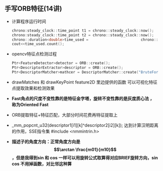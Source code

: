 ## 手写ORB特征(14讲)

* 计算程序运行时间
    ```c++
    chrono:steady_clock::time_point t1 = chrono::steady_clock::now();
    chrono:steady_clock::time_point t2 = chrono::steady_clock::now();
    chrono::duration<double>time_used =                        chrono::duration_cast<chrono:duration<double>>(t2-t1);
    cout<<time_used.count();

    ```

* opencv特征点检测过程
    ```c++
    Ptr<FeatureDetector>detector = ORB::create();      
    Ptr<DescriptorExtractor>descriptor = ORB::create();  
    Ptr<DescriptorMatcher>mathcer = DescriptorMatcher::create("BruteForce-Hamming"); 
    ```

* drawMatches  和 drawKeyPoint  feature2D 里边提供的函数 可以可视化特征点提取效果和检测效果
* **Fast角点的尺度不变性靠的是特征金字塔，旋转不变性靠的是灰度质心法 ，称为Oriented Fast**
* ORB提取特征+特征匹配，大部分时间花费再特征提取上

* _mm_popcnt_u32(descriptor1[i1][k]^descriptor2[i2][k]); 达到计算汉明距离的作用，SSE指令集  #include <nmmintrin.h>

* **描述子的角度方向：正常角度方向是$$\arctan \frac{m01}{m10}$$  ，但是我得到sin  和 cos  一样可以用旋转公式取算得对应BRIEF旋转方向，sin cos 不用掉函数，对比邻这种算**



